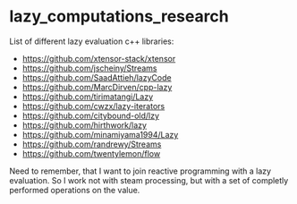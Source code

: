 # lazy_computations_research

List of different lazy evaluation c++ libraries:

* https://github.com/xtensor-stack/xtensor
* https://github.com/jscheiny/Streams
* https://github.com/SaadAttieh/lazyCode
* https://github.com/MarcDirven/cpp-lazy
* https://github.com/tirimatangi/Lazy
* https://github.com/cwzx/lazy-iterators
* https://github.com/citybound-old/lzy
* https://github.com/hirthwork/lazy
* https://github.com/minamiyama1994/Lazy
* https://github.com/randrewy/Streams
* https://github.com/twentylemon/flow

Need to remember, that I want to join reactive programming with a lazy evaluation. So I work not with steam processing, but with a set of completly performed operations on the value.



